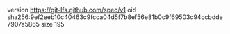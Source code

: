 version https://git-lfs.github.com/spec/v1
oid sha256:9ef2eeb10c40463c9fcca04d5f7b8ef56e81b0c9f69503c94ccbdde7907a5865
size 195
